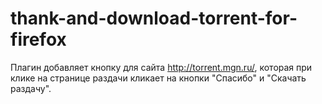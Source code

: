 # thank-and-download-torrent-for-firefox

Плагин добавляет кнопку для сайта http://torrent.mgn.ru/, которая при клике на странице раздачи кликает на кнопки "Спасибо" и "Скачать раздачу". 

##
